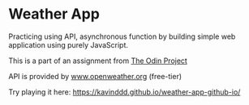 # Weather App

Practicing using API, asynchronous function by building simple web application using purely JavaScript.

This is a part of an assignment from [The Odin Project](https://www.theodinproject.com/lessons/node-path-javascript-weather-app)

API is provided by www.openweather.org (free-tier)

Try playing it here: https://kavinddd.github.io/weather-app-github-io/
